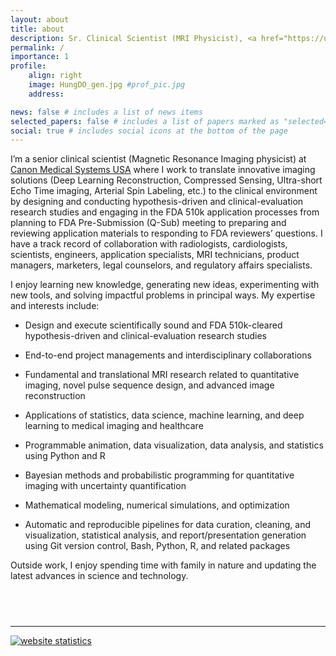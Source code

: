 ```yaml
---
layout: about
title: about
description: Sr. Clinical Scientist (MRI Physicist), <a href="https://us.medical.canon/">Canon Medical Systems USA</a>
permalink: /
importance: 1
profile:
    align: right
    image: HungDO_gen.jpg #prof_pic.jpg
    address:

news: false # includes a list of news items
selected_papers: false # includes a list of papers marked as "selected={true}"
social: true # includes social icons at the bottom of the page
---
```


I’m a senior clinical scientist (Magnetic Resonance Imaging physicist) at [Canon Medical Systems USA](https://us.medical.canon/) where I work to translate innovative imaging solutions (Deep Learning Reconstruction, Compressed Sensing, Ultra-short Echo Time imaging, Arterial Spin Labeling, etc.) to the clinical environment by designing and conducting hypothesis-driven and clinical-evaluation research studies and engaging in the FDA 510k application processes from planning to FDA Pre-Submission (Q-Sub) meeting to preparing and reviewing application materials to responding to FDA reviewers’ questions. I have a track record of collaboration with radiologists, cardiologists, scientists, engineers, application specialists, MRI technicians, product managers, marketers, legal counselors, and regulatory affairs specialists.

I enjoy learning new knowledge, generating new ideas, experimenting with new tools, and solving impactful problems in principal ways. My expertise and interests include:

-   Design and execute scientifically sound and FDA 510k-cleared hypothesis-driven and clinical-evaluation research studies

-   End-to-end project managements and interdisciplinary collaborations

-   Fundamental and translational MRI research related to quantitative imaging, novel pulse sequence design, and advanced image reconstruction

-   Applications of statistics, data science, machine learning, and deep learning to medical imaging and healthcare

-   Programmable animation, data visualization, data analysis, and statistics using Python and R

-   Bayesian methods and probabilistic programming for quantitative imaging with uncertainty quantification

-   Mathematical modeling, numerical simulations, and optimization

-   Automatic and reproducible pipelines for data curation, cleaning, and visualization, statistical analysis, and report/presentation generation using Git version control, Bash, Python, R, and related packages

Outside work, I enjoy spending time with family in nature and updating the latest advances in science and technology.

## <br />

---

<!-- Default Statcounter code for hdocmsu.github.io
https://hdocmsu.github.io/ -->
<script type="text/javascript">
var sc_project=12456301; 
var sc_invisible=1; 
var sc_security="df61a7ca"; 
</script>
<script type="text/javascript"
src="https://www.statcounter.com/counter/counter.js"
async></script>

<noscript><div class="statcounter"><a title="website
statistics" href="https://statcounter.com/"
target="_blank"><img class="statcounter"
src="https://c.statcounter.com/12456301/0/df61a7ca/1/"
alt="website statistics"
referrerPolicy="no-referrer-when-downgrade"></a></div></noscript>

<!-- End of Statcounter Code -->

